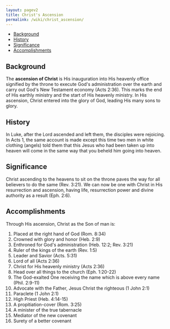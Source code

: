 ```yaml
---
layout: pagev2
title: Christ's Ascension
permalink: /wiki/christ_ascension/
---
```

- [Background](#background)
- [History](#history)
- [Significance](#significance)
- [Accomplishments](#accomplishments)

## Background

The **ascension of Christ** is His inauguration into His heavenly office signified by the throne to execute God's administration over the earth and carry out God's New Testament economy (Acts 2:36). This marks the end of His earthly ministry and the start of His heavenly ministry. In His ascension, Christ entered into the glory of God, leading His many sons to glory. 

## History

In Luke, after the Lord ascended and left them, the disciples were rejoicing. In Acts 1, the same account is made except this time two men in white clothing (angels) told them that this Jesus who had been taken up into heaven will come in the same way that you beheld him going into heaven.

## Significance

Christ ascending to the heavens to sit on the throne paves the way for all believers to do the same (Rev. 3:21). We can now be one with Christ in His resurrection and ascension, having life, resurrection power and divine authority as a result (Eph. 2:6).

## Accomplishments

Through His ascension, Christ as the Son of man is:

1. Placed at the right hand of God (Rom. 8:34)
2. Crowned with glory and honor (Heb. 2:9)
3. Enthroned for God's administration (Heb. 12:2; Rev. 3:21)
4. Ruler of the kings of the earth (Rev. 1:5)
5. Leader and Savior (Acts. 5:31)
6. Lord of all (Acts 2:36)
7. Christ for His heavenly ministry (Acts 2:36)
8. Head over all things to the church (Eph. 1:20-22)
9. The God-exalted One receiving the name which is above every name (Phil. 2:9-11)
10. Advocate with the Father, Jesus Christ the righteous (1 John 2:1)
11. Paraclete (1 John 2:1)
12. High Priest (Heb. 4:14-15)
13. A propitiation-cover (Rom. 3:25)
14. A minister of the true tabernacle
15. Mediator of the new covenant
16. Surety of a better covenant